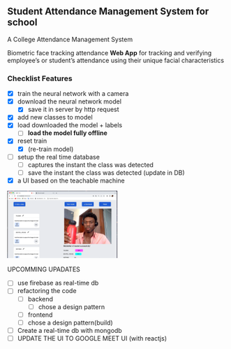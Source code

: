 ## Student Attendance Management System for school
A College Attendance Management System

Biometric face tracking attendance **Web App** for tracking and verifying employee’s or student’s attendance using their unique facial characteristics

### Checklist Features

- [x] train the neural network with a camera
- [x] download the neural network model
    - [x] save it in server by http request
- [x] add new classes to model
- [x] load downloaded the model + labels 
    - [ ] **load the model fully offline**
- [x] reset train 
    - [x] (re-train model)
- [ ] setup the real time database
    - [ ] captures the instant the class was detected
    - [ ] save the instant the class was detected (update in DB)
- [x] a UI based on the teachable machine

<p align="left" >
<img src="./public/assets/appTrainPage.png" title="App train page" width="50%">
</p>

UPCOMMING UPADATES    

- [ ] use firebase as real-time db 
- [ ] refactoring the code
    - [ ] backend
        - [ ] chose a design pattern
    - [ ] frontend
    - [ ] chose a design pattern(build)
- [ ] Create a real-time db with mongodb 
- [ ] UPDATE THE UI TO GOOGLE MEET UI (with reactjs)
